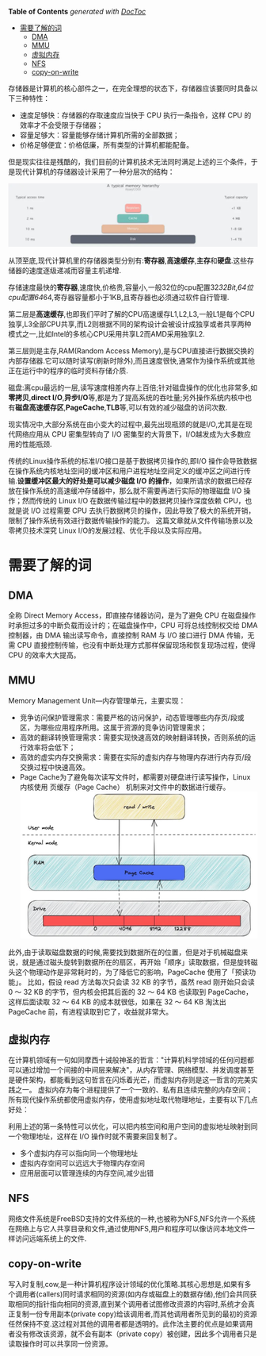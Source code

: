 <!-- START doctoc generated TOC please keep comment here to allow auto update -->
<!-- DON'T EDIT THIS SECTION, INSTEAD RE-RUN doctoc TO UPDATE -->
**Table of Contents**  *generated with [DocToc](https://github.com/thlorenz/doctoc)*

- [需要了解的词](#%E9%9C%80%E8%A6%81%E4%BA%86%E8%A7%A3%E7%9A%84%E8%AF%8D)
  - [DMA](#dma)
  - [MMU](#mmu)
  - [虚拟内存](#%E8%99%9A%E6%8B%9F%E5%86%85%E5%AD%98)
  - [NFS](#nfs)
  - [copy-on-write](#copy-on-write)

<!-- END doctoc generated TOC please keep comment here to allow auto update -->

存储器是计算机的核心部件之一，在完全理想的状态下，存储器应该要同时具备以下三种特性：

- 速度足够快：存储器的存取速度应当快于 CPU 执行一条指令，这样 CPU 的效率才不会受限于存储器；
- 容量足够大：容量能够存储计算机所需的全部数据；
- 价格足够便宜：价格低廉，所有类型的计算机都能配备。

但是现实往往是残酷的，我们目前的计算机技术无法同时满足上述的三个条件，于是现代计算机的存储器设计采用了一种分层次的结构：

![Description](../src/storage_hier.jpg)

从顶至底,现代计算机里的存储器类型分别有:**寄存器**,**高速缓存**,**主存**和**硬盘**.这些存储器的速度逐级递减而容量主机递增.

存储速度最快的**寄存器**,速度快,价格贵,容量小,一般32位的cpu配置32*32Bit,64位cpu配置64*64,寄存器容量都小于1KB,且寄存器也必须通过软件自行管理.

第二层是**高速缓存**,也即我们平时了解的CPU高速缓存L1,L2,L3,一般L1是每个CPU独享,L3全部CPU共享,而L2则根据不同的架构设计会被设计成独享或者共享两种模式之一,比如Intel的多核心CPU采用共享L2而AMD采用独享L2.

第三层则是主存,RAM(Random Access Memory),是与CPU直接进行数据交换的内部存储器.它可以随时读写(刷新时除外),而且速度很快,通常作为操作系统或其他正在运行中的程序的临时资料存储介质.

磁盘:离cpu最远的一层,读写速度相差内存上百倍;针对磁盘操作的优化也非常多,如**零拷贝**,**direct I/O**,**异步I/O**等,都是为了提高系统的吞吐量;另外操作系统内核中也有**磁盘高速缓存区**,**PageCache**,**TLB**等,可以有效的减少磁盘的访问次数.

现实情况中,大部分系统在由小变大的过程中,最先出现瓶颈的就是I/O,尤其是在现代网络应用从 CPU 密集型转向了 I/O 密集型的大背景下，I/O越发成为大多数应用的性能瓶颈.

传统的Linux操作系统的标准I/O接口是基于数据拷贝操作的,即I/O 操作会导致数据在操作系统内核地址空间的缓冲区和用户进程地址空间定义的缓冲区之间进行传输.**设置缓冲区最大的好处是可以减少磁盘 I/O 的操作**，如果所请求的数据已经存放在操作系统的高速缓冲存储器中，那么就不需要再进行实际的物理磁盘 I/O 操作；然而传统的 Linux I/O 在数据传输过程中的数据拷贝操作深度依赖 CPU，也就是说 I/O 过程需要 CPU 去执行数据拷贝的操作，因此导致了极大的系统开销，限制了操作系统有效进行数据传输操作的能力。
这篇文章就从文件传输场景以及零拷贝技术深究 Linux I/O的发展过程、优化手段以及实际应用。

# 需要了解的词

## DMA
全称 Direct Memory Access，即直接存储器访问，是为了避免 CPU 在磁盘操作时承担过多的中断负载而设计的；在磁盘操作中，CPU 可将总线控制权交给 DMA 控制器，由 DMA 输出读写命令，直接控制 RAM 与 I/O 接口进行 DMA 传输，无需 CPU 直接控制传输，也没有中断处理方式那样保留现场和恢复现场过程，使得 CPU 的效率大大提高。
## MMU 
Memory Management Unit—内存管理单元，主要实现：
   - 竞争访问保护管理需求：需要严格的访问保护，动态管理哪些内存页/段或区，为哪些应用程序所用。这属于资源的竞争访问管理需求；
   - 高效的翻译转换管理需求：需要实现快速高效的映射翻译转换，否则系统的运行效率将会低下；
   - 高效的虚实内存交换需求：需要在实际的虚拟内存与物理内存进行内存页/段交换过程中快速高效。
- Page Cache为了避免每次读写文件时，都需要对硬盘进行读写操作，Linux 内核使用 页缓存（Page Cache） 机制来对文件中的数据进行缓存。
![Description](../src/page_cache.jpg)

此外,由于读取磁盘数据的时候,需要找到数据所在的位置，但是对于机械磁盘来说，就是通过磁头旋转到数据所在的扇区，再开始「顺序」读取数据，但是旋转磁头这个物理动作是非常耗时的，为了降低它的影响，PageCache 使用了「预读功能」。
比如，假设 read 方法每次只会读 32 KB 的字节，虽然 read 刚开始只会读 0 ～ 32 KB 的字节，但内核会把其后面的 32 ～ 64 KB 也读取到 PageCache，这样后面读取 32 ～ 64 KB 的成本就很低，如果在 32 ～ 64 KB 淘汰出 PageCache 前，有进程读取到它了，收益就非常大。

## 虚拟内存

在计算机领域有一句如同摩西十诫般神圣的哲言："计算机科学领域的任何问题都可以通过增加一个间接的中间层来解决"，从内存管理、网络模型、并发调度甚至是硬件架构，都能看到这句哲言在闪烁着光芒，而虚拟内存则是这一哲言的完美实践之一。
虚拟内存为每个进程提供了一个一致的、私有且连续完整的内存空间；所有现代操作系统都使用虚拟内存，使用虚拟地址取代物理地址，主要有以下几点好处：

利用上述的第一条特性可以优化，可以把内核空间和用户空间的虚拟地址映射到同一个物理地址，这样在 I/O 操作时就不需要来回复制了。
- 多个虚拟内存可以指向同一个物理地址
- 虚拟内存空间可以远远大于物理内存空间
- 应用层面可以管理连续的内存空间,减少出错

## NFS

网络文件系统是FreeBSD支持的文件系统的一种,也被称为NFS,NFS允许一个系统在网络上与它人共享目录和文件,通过使用NFS,用户和程序可以像访问本地文件一样访问远端系统上的文件.

## copy-on-write

写入时复制,cow,是一种计算机程序设计领域的优化策略.其核心思想是,如果有多个调用者(callers)同时请求相同的资源(如内存或磁盘上的数据存储),他们会共同获取相同的指针指向相同的资源,直到某个调用者试图修改资源的内容时,系统才会真正复制一份专用副本(private copy)给该调用者,而其他调用者所见到的最初的资源任然保持不变.这过程对其他的调用者都是透明的。此作法主要的优点是如果调用者没有修改该资源，就不会有副本（private copy）被创建，因此多个调用者只是读取操作时可以共享同一份资源。